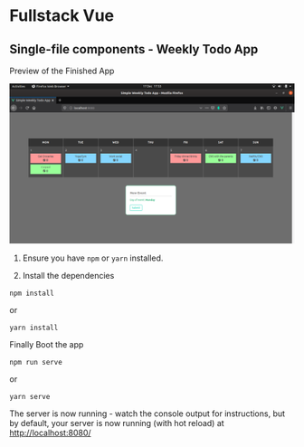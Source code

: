 # Fullstack Vue

## Single-file components - Weekly Todo App

Preview of the Finished App

![](/src/assets/images/homepage.png)



1. Ensure you have `npm` or `yarn` installed.

2. Install the dependencies

````
npm install
````

or

```
yarn install
```
Finally Boot the app

````
npm run serve
````

or

```
yarn serve
```

The server is now running - watch the console output for instructions, but by default, your server is now running (with hot reload) at [http://localhost:8080/](http://localhost:8080/)